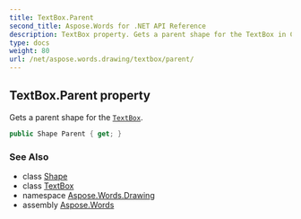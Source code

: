 ```yaml
---
title: TextBox.Parent
second_title: Aspose.Words for .NET API Reference
description: TextBox property. Gets a parent shape for the TextBox in C#.
type: docs
weight: 80
url: /net/aspose.words.drawing/textbox/parent/
---
```

## TextBox.Parent property

Gets a parent shape for the [`TextBox`](../).

```csharp
public Shape Parent { get; }
```

### See Also

* class [Shape](../../shape/)
* class [TextBox](../)
* namespace [Aspose.Words.Drawing](../../textbox/)
* assembly [Aspose.Words](../../../)
